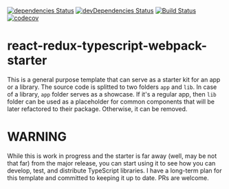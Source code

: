 [![dependencies Status](https://david-dm.org/reanimatter/react-redux-typescript-webpack-starter/status.svg)](https://david-dm.org/reanimatter/react-redux-typescript-webpack-starter) [![devDependencies Status](https://david-dm.org/reanimatter/react-redux-typescript-webpack-starter/dev-status.svg)](https://david-dm.org/reanimatter/react-redux-typescript-webpack-starter?type=dev) [![Build Status](https://travis-ci.org/reanimatter/react-redux-typescript-webpack-starter.svg?branch=master)](https://travis-ci.org/reanimatter/react-redux-typescript-webpack-starter) [![codecov](https://codecov.io/gh/reanimatter/react-redux-typescript-webpack-starter/branch/master/graph/badge.svg)](https://codecov.io/gh/reanimatter/react-redux-typescript-webpack-starter)

# react-redux-typescript-webpack-starter

This is a general purpose template that can serve as a starter kit for an app or a library. The source code is splitted to two folders `app` and `lib`. In case of a library, `app` folder serves as a showcase. If it's a regular app, then `lib` folder can be used as a placeholder for common components that will be later refactored to their package. Otherwise, it can be removed.

# WARNING

While this is work in progress and the starter is far away (well, may be not that far) from the major release, you can start using it to see how you can develop, test, and distribute TypeScript libraries. I have a long-term plan for this template and committed to keeping it up to date. PRs are welcome.
